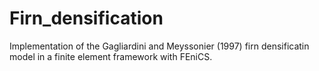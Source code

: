 # Firn_densification
Implementation of the Gagliardini and Meyssonier (1997) firn densificatin model in a finite element framework with FEniCS.
